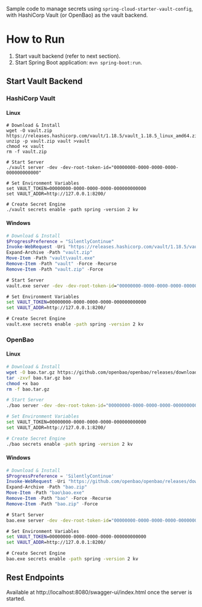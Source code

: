 Sample code to manage secrets using `spring-cloud-starter-vault-config`, with HashiCorp Vault (or OpenBao) as the
vault backend.

How to Run
====================

1. Start vault backend (refer to next section).
2. Start Spring Boot application: `mvn spring-boot:run`.

Start Vault Backend
--------------------

### HashiCorp Vault

#### Linux

```shell
# Download & Install
wget -O vault.zip https://releases.hashicorp.com/vault/1.18.5/vault_1.18.5_linux_amd64.zip
unzip -p vault.zip vault >vault
chmod +x vault
rm -f vault.zip

# Start Server
./vault server -dev -dev-root-token-id="00000000-0000-0000-0000-000000000000"

# Set Environment Variables
set VAULT_TOKEN=00000000-0000-0000-0000-000000000000
set VAULT_ADDR=http://127.0.0.1:8200/

# Create Secret Engine
./vault secrets enable -path spring -version 2 kv
```

#### Windows

```powershell
# Download & Install
$ProgressPreference = "SilentlyContinue"
Invoke-WebRequest -Uri "https://releases.hashicorp.com/vault/1.18.5/vault_1.18.5_windows_amd64.zip" -OutFile "vault.zip"
Expand-Archive -Path "vault.zip"
Move-Item -Path "vault\vault.exe"
Remove-Item -Path "vault" -Force -Recurse
Remove-Item -Path "vault.zip" -Force
```

```bat
# Start Server
vault.exe server -dev -dev-root-token-id="00000000-0000-0000-0000-000000000000"

# Set Environment Variables
set VAULT_TOKEN=00000000-0000-0000-0000-000000000000
set VAULT_ADDR=http://127.0.0.1:8200/

# Create Secret Engine
vault.exe secrets enable -path spring -version 2 kv
```

### OpenBao

#### Linux

```sh
# Download & Install
wget -O bao.tar.gz https://github.com/openbao/openbao/releases/download/v2.1.1/bao_2.1.1_Linux_x86_64.tar.gz
tar -zxvf bao.tar.gz bao
chmod +x bao
rm -f bao.tar.gz

# Start Server
./bao server -dev -dev-root-token-id="00000000-0000-0000-0000-000000000000"

# Set Environment Variables
set VAULT_TOKEN=00000000-0000-0000-0000-000000000000
set VAULT_ADDR=http://127.0.0.1:8200/

# Create Secret Engine
./bao secrets enable -path spring -version 2 kv
```

#### Windows

```powershell
# Download & Install
$ProgressPreference = 'SilentlyContinue'
Invoke-WebRequest -Uri "https://github.com/openbao/openbao/releases/download/v2.1.1/bao_2.1.1_Windows_x86_64.zip" -OutFile "bao.zip"
Expand-Archive -Path "bao.zip"
Move-Item -Path "bao\bao.exe"
Remove-Item -Path "bao" -Force -Recurse
Remove-Item -Path "bao.zip" -Force
```

```bat
# Start Server
bao.exe server -dev -dev-root-token-id="00000000-0000-0000-0000-000000000000"

# Set Environment Variables
set VAULT_TOKEN=00000000-0000-0000-0000-000000000000
set VAULT_ADDR=http://127.0.0.1:8200/

# Create Secret Engine
bao.exe secrets enable -path spring -version 2 kv
```

Rest Endpoints
--------------------

Available at http://localhost:8080/swagger-ui/index.html once the server is started.
